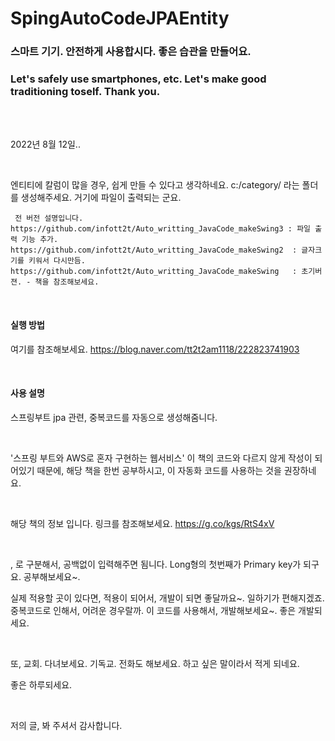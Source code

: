 # SpingAutoCodeJPAEntity



<h3>스마트 기기. 안전하게 사용합시다. 좋은 습관을 만들어요.</h3>
<h3>Let's safely use smartphones, etc. Let's make good traditioning toself. Thank you.</h3>
<br/><br/>
<p>2022년 8월 12일..<p>
    <br/>

<p>
 엔티티에 칼럼이 많을 경우, 쉽게 만들 수 있다고 생각하네요. c:/category/ 라는 폴더를 생성해주세요. 거기에 파일이 출력되는 군요.
</p>
<p>

     전 버전 설명입니다.
    https://github.com/infott2t/Auto_writting_JavaCode_makeSwing3 : 파일 출력 기능 추가.
    https://github.com/infott2t/Auto_writting_JavaCode_makeSwing2  : 글자크기를 키워서 다시만듬.
    https://github.com/infott2t/Auto_writting_JavaCode_makeSwing   : 초기버젼. - 책을 참조해보세요. 
</p>
<br/>
<h4>실행 방법</h4>
<p> 여기를 참조해보세요. <a href="https://blog.naver.com/tt2t2am1118/222823741903">https://blog.naver.com/tt2t2am1118/222823741903</a></p>
<br/>
<h4> 사용 설명</h4>
<p>스프링부트 jpa 관련, 중복코드를 자동으로 생성해줌니다. </p>
<br/>
 <p> '스프링 부트와 AWS로 혼자 구현하는 웹서비스' 이 책의 코드와 다르지 않게 작성이 되어있기 때문에, 해당 책을 한번 공부하시고, 이 자동화 코드를 사용하는 것을 권장하네요.</p>
<br/>
 <p> 해당 책의 정보 입니다. 링크를 참조해보세요. <a href="https://g.co/kgs/RtS4xV ">https://g.co/kgs/RtS4xV</a>  </p>
<br/>
 
<p>, 로 구분해서, 공백없이 입력해주면 됨니다. Long형의 첫번째가 Primary key가 되구요. 공부해보세요~.</p>
<p>실제 적용할 곳이 있다면, 적용이 되어서, 개발이 되면 좋달까요~. 일하기가 편해지겠죠. 중복코드로 인해서, 어려운 경우랄까. 이 코드를 사용해서, 개발해보세요~. 좋은 개발되세요.</p>
<br/>

</p>
<p>
또, 교회. 다녀보세요. 기독교. 전화도 해보세요. 하고 싶은 말이라서 적게 되네요.

좋은 하루되세요. 
</p>
<br/>
<p>
저의 글, 봐 주셔서 감사합니다.</p>
